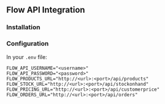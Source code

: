 ## Flow API Integration

### Installation

### Configuration

In your `.env` file:

```
FLOW_API_USERNAME="<username>"
FLOW_API_PASSWORD="<password>"
FLOW_PRODUCTS_URL="http://<url>:<port>/api/products"
FLOW_STOCK_URL="http://<url>:<port>/api/stockonhand"
FLOW_PRICING_URL="http://<url>:<port>/api/customerprice"
FLOW_ORDERS_URL="http://<url>:<port>/api/orders"
```
